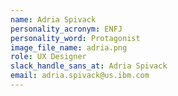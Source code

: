 ```yaml
---
name: Adria Spivack
personality_acronym: ENFJ
personality_word: Protagonist
image_file_name: adria.png
role: UX Designer
slack_handle_sans_at: Adria Spivack
email: adria.spivack@us.ibm.com
---
```

